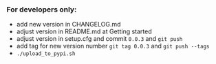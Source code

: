 ### For developers only:

- add new version in CHANGELOG.md
- adjust version in README.md at Getting started
- adjust version in setup.cfg and commit `0.0.3` and `git push`
- add tag for new version number `git tag 0.0.3` and `git push --tags`
- `./upload_to_pypi.sh`
